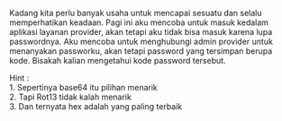 Kadang kita perlu banyak usaha untuk mencapai sesuatu dan selalu memperhatikan keadaan. Pagi ini aku mencoba untuk masuk kedalam aplikasi layanan provider, akan tetapi aku tidak bisa masuk karena lupa passwordnya. Aku mencoba untuk menghubungi admin provider untuk menanyakan passworku, akan tetapi password yang tersimpan berupa kode. Bisakah kalian mengetahui kode password tersebut.

Hint :<br>1. Sepertinya base64 itu pilihan menarik <br>2. Tapi Rot13 tidak kalah menarik <br>3. Dan ternyata hex adalah yang paling terbaik